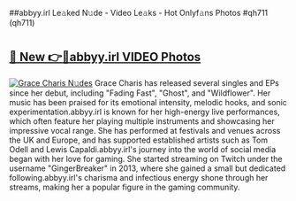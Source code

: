 ##abbyy.irl Le𝚊ked N𝚞de - Video Le𝚊ks - Hot Onlyf𝚊ns Photos #qh711 (qh711)

# <h2><a href="https://mediaupload.pro?title=abbyy.irl&ref=9FEB">🔗 New 👉🔴abbyy.irl VIDEO Photos</a></h2>

[![Grace Charis N𝚞des](https://i.imgur.com/rIISA9y.gif)](https://mediaupload.pro?title=abbyy.irl&ref=9FEB)
Grace Charis has released several singles and EPs since her debut, including "Fading Fast", "Ghost", and "Wildflower". Her music has been praised for its emotional intensity, melodic hooks, and sonic experimentation.abbyy.irl is known for her high-energy live performances, which often feature her playing multiple instruments and showcasing her impressive vocal range. She has performed at festivals and venues across the UK and Europe, and has supported established artists such as Tom Odell and Lewis Capaldi.abbyy.irl's journey into the world of social media began with her love for gaming. She started streaming on Twitch under the username "GingerBreaker" in 2013, where she gained a small but dedicated following.abbyy.irl's charisma and infectious energy shone through her streams, making her a popular figure in the gaming community.